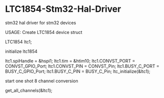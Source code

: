 # LTC1854-Stm32-Hal-Driver
stm32 hal driver for stm32 devices

USAGE: 
Create LTC1854 device struct

LTC1854 ltc1;

initialize ltc1854 

  ltc1.spiHandle = &hspi1;
	ltc1.tim = &htim10;
	ltc1.CONVST_PORT = CONVST_GPIO_Port;
	ltc1.CONVST_PIN = CONVST_Pin;
	ltc1.BUSY_C_PORT = BUSY_C_GPIO_Port;
	ltc1.BUSY_C_PIN = BUSY_C_Pin;
	ltc_initialize(&ltc1);
  
  
 start one shot 8 channel conversion
 
 get_all_channels(&ltc1);

